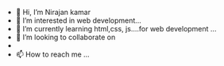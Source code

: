 - 👋 Hi, I’m Nirajan kamar
- 👀 I’m interested in web development...
- 🌱 I’m currently learning html,css, js....for web development ...
- 💞️ I’m looking to collaborate on 
- 
- 📫 How to reach me ...

<!---
Nirajankr/Nirajankr is a ✨ special ✨ repository because its `README.md` (this file) appears on your GitHub profile.
You can click the Preview link to take a look at your changes.
--->
